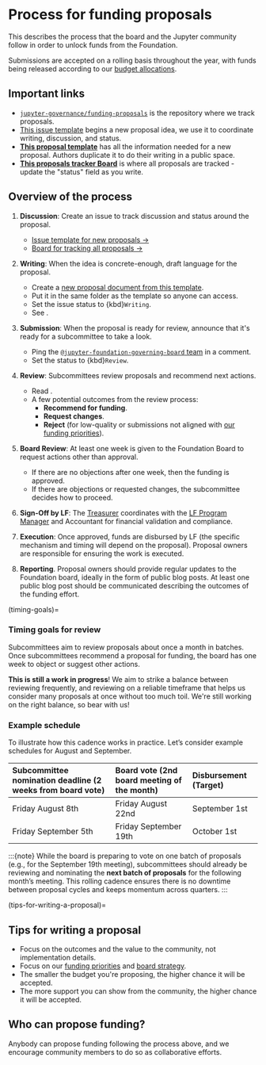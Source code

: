 # Process for funding proposals

This describes the process that the board and the Jupyter community follow in order to unlock funds from the Foundation.

Submissions are accepted on a rolling basis throughout the year, with funds being released according to our [budget allocations](./budget.md). 

## Important links

- [`jupyter-governance/funding-proposals`](https://github.com/jupyter-governance/funding-proposals) is the repository where we track proposals.
- [This issue template](https://github.com/jupyter-governance/funding-proposals/issues/new?template=proposal.md) begins a new proposal idea, we use it to coordinate writing, discussion, and status.
- **[This proposal template](https://docs.google.com/document/d/101cNUZbGCWUMn8LbDiSRjL5Q78e_31gN4-FqCiSp47o/edit?usp=drive_link)** has all the information needed for a new proposal. Authors duplicate it to do their writing in a public space.
- **[This proposals tracker Board](https://github.com/orgs/jupyter-governance/projects/13)** is where all proposals are tracked - update the "status" field as you write.

## Overview of the process

1. **Discussion**: Create an issue to track discussion and status around the proposal.

   - [Issue template for new proposals →](https://github.com/jupyter-governance/funding-proposals/issues/new?template=proposal.md)
   - [Board for tracking all proposals →](https://github.com/orgs/jupyter-governance/projects/13)
1. **Writing**: When the idea is concrete-enough, draft language for the proposal.
   - Create a [new proposal document from this template](https://docs.google.com/document/d/101cNUZbGCWUMn8LbDiSRjL5Q78e_31gN4-FqCiSp47o/edit?usp=sharing).
   - Put it in the same folder as the template so anyone can access.
   - Set the issue status to {kbd}`Writing`.
   - See [](#tips-for-writing-a-proposal).
1. **Submission**: When the proposal is ready for review, announce that it's ready for a subcommittee to take a look.
   - Ping the [`@jupyter-foundation-governing-board` team](https://github.com/orgs/jupyter-governance/teams/jupyter-foundation-governing-board) in a comment.
   - Set the status to {kbd}`Review`.
1. **Review**: Subcommittees review proposals and recommend next actions.
   - Read [](#timing-goals).
   - A few potential outcomes from the review process:
      - **Recommend for funding**.
      - **Request changes**.
      - **Reject** (for low-quality or submissions not aligned with [our funding priorities](priorities.md)).
1. **Board Review**: At least one week is given to the Foundation Board to request actions other than approval.
   - If there are no objections after one week, then the funding is approved.
   - If there are objections or requested changes, the subcommittee decides how to proceed.
1. **Sign-Off by LF**: The [Treasurer](#role:treasurer) coordinates with the [LF Program Manager](#role:program-manager) and Accountant for financial validation and compliance.
1. **Execution**: Once approved, funds are disbursed by LF (the specific mechanism and timing will depend on the proposal). Proposal owners are responsible for ensuring the work is executed.
1. **Reporting**. Proposal owners should provide regular updates to the Foundation board, ideally in the form of public blog posts. At least one public blog post should be communicated describing the outcomes of the funding effort.

(timing-goals)=
### Timing goals for review

Subcommittees aim to review proposals about once a month in batches. Once subcommittees recommend a proposal for funding, the board has one week to object or suggest other actions.

**This is still a work in progress**! We aim to strike a balance between reviewing frequently, and reviewing on a reliable timeframe that helps us consider many proposals at once without too much toil. We're still working on the right balance, so bear with us!


### Example schedule

To illustrate how this cadence works in practice. Let’s consider example schedules for August and September.  

| Subcommittee nomination deadline (2 weeks from board vote) | Board vote (2nd board meeting of the month) | Disbursement (Target) |
| :---- | :---- | :---- |
| Friday August 8th | Friday August 22nd  | September 1st  |
| Friday September 5th | Friday September 19th | October 1st  |

:::{note}
While the board is preparing to vote on one batch of proposals (e.g., for the September 19th meeting), subcommittees should already be reviewing and nominating the **next batch of proposals** for the following month’s meeting. This rolling cadence ensures there is no downtime between proposal cycles and keeps momentum across quarters.
:::

(tips-for-writing-a-proposal)=
## Tips for writing a proposal

- Focus on the outcomes and the value to the community, not implementation details.
- Focus on our [funding priorities](priorities.md) and [board strategy](../strategy.md).
- The smaller the budget you're proposing, the higher chance it will be accepted.
- The more support you can show from the community, the higher chance it will be accepted.

## Who can propose funding?

Anybody can propose funding following the process above, and we encourage community members to do so as collaborative efforts.
